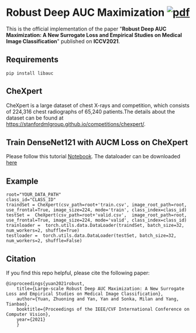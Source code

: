# Robust Deep AUC Maximization  [![pdf](https://img.shields.io/badge/Arxiv-pdf-orange.svg?style=flat)](https://arxiv.org/abs/2012.03173)

This is the official implementation of the paper "**Robust Deep AUC Maximization: A New Surrogate Loss and Empirical Studies on Medical Image Classification**" published on **ICCV2021**. 

Requirements
---------
`
pip install libauc
`

CheXpert
---------
CheXpert is a large dataset of chest X-rays and competition, which consists of 224,316 chest radiographs of 65,240 patients.The details about the dataset can be found at https://stanfordmlgroup.github.io/competitions/chexpert/.


Train DenseNet121 with AUCM Loss on CheXpert 
---------
Please follow this tutorial [Notebook](https://github.com/yzhuoning/LibAUC/blob/main/examples/05_Optimizing_AUROC_Loss_with_DenseNet121_on_CheXpert.ipynb). The dataloader can be downloaded [here](https://github.com/Optimization-AI/ICCV2021_DeepAUC/blob/main/chexpert.py)

Example 
---------
```
root="YOUR_DATA_PATH"
class_id="CLASS_ID"
traindSet = CheXpert(csv_path=root+'train.csv', image_root_path=root, use_frontal=True, image_size=224, mode='train', class_index=class_id)
testSet =  CheXpert(csv_path=root+'valid.csv',  image_root_path=root, use_frontal=True, image_size=224, mode='valid', class_index=class_id)
trainloader =  torch.utils.data.DataLoader(traindSet, batch_size=32, num_workers=2, shuffle=True)
testloader =  torch.utils.data.DataLoader(testSet, batch_size=32, num_workers=2, shuffle=False)
```

Citation
---------
If you find this repo helpful, please cite the following paper:
```
@inproceedings{yuan2021robust,
	title={Large-scale Robust Deep AUC Maximization: A New Surrogate Loss and Empirical Studies on Medical Image Classification},
	author={Yuan, Zhuoning and Yan, Yan and Sonka, Milan and Yang, Tianbao},
	booktitle={Proceedings of the IEEE/CVF International Conference on Computer Vision},
	year={2021}
	}
```
